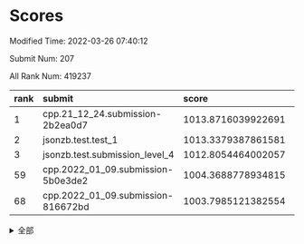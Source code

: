 # Scores

Modified Time: 2022-03-26 07:40:12

Submit Num: 207

All Rank Num: 419237

| rank |               submit               |       score        |       sigma        | pk_num |
| :--- | :--------------------------------- | :----------------- | :----------------- | :----- |
| 1    | cpp.21_12_24.submission-2b2ea0d7   | 1013.8716039922691 | 0.8209184005096088 | 8102   |
| 2    | jsonzb.test.test_1                 | 1013.3379387861581 | 0.8562270080144687 | 8110   |
| 3    | jsonzb.test.submission_level_4     | 1012.8054464002057 | 0.7981554259953304 | 8098   |
| 59   | cpp.2022_01_09.submission-5b0e3de2 | 1004.3688778934815 | 0.7166363736456883 | 8103   |
| 68   | cpp.2022_01_09.submission-816672bd | 1003.7985121382554 | 0.713725964782936  | 8101   |


<details>
<summary>全部</summary>

| rank |                 submit                 |       score        |       sigma        | pk_num |
| :--- | :------------------------------------- | :----------------- | :----------------- | :----- |
| 1    | cpp.21_12_24.submission-2b2ea0d7       | 1013.8716039922691 | 0.8209184005096088 | 8102   |
| 2    | jsonzb.test.test_1                     | 1013.3379387861581 | 0.8562270080144687 | 8110   |
| 3    | jsonzb.test.submission_level_4         | 1012.8054464002057 | 0.7981554259953304 | 8098   |
| 4    | gobigger.level_3.submission_level_3_25 | 1012.5263035774992 | 0.7981469788506997 | 8105   |
| 5    | gobigger.level_3.submission_level_3_8  | 1011.593911755406  | 0.7830809047071638 | 8102   |
| 6    | gobigger.level_3.submission_level_3_27 | 1011.2268549988884 | 0.7652050010183917 | 8102   |
| 7    | gobigger.level_3.submission_level_3_32 | 1010.9498796904953 | 0.7759178723606974 | 8099   |
| 8    | gobigger.level_3.submission_level_3_11 | 1010.9406996553246 | 0.7719941329348298 | 8108   |
| 9    | gobigger.level_3.submission_level_3_26 | 1010.8687122826732 | 0.7913485282876549 | 8098   |
| 10   | gobigger.level_3.submission_level_3_30 | 1010.7395589420166 | 0.8022450109875355 | 8103   |
| 11   | gobigger.level_3.submission_level_3_38 | 1010.7376335619342 | 0.7780509713730517 | 8106   |
| 12   | gobigger.level_3.submission_level_3_45 | 1010.664611795074  | 0.7627771830490302 | 8099   |
| 13   | gobigger.level_3.submission_level_3_48 | 1010.6366451019906 | 0.7647672630375774 | 8104   |
| 14   | gobigger.level_3.submission_level_3_7  | 1010.5876057073846 | 0.7622089010556522 | 8100   |
| 15   | gobigger.level_3.submission_level_3_3  | 1010.5659420247531 | 0.7652549000450108 | 8102   |
| 16   | gobigger.level_3.submission_level_3_14 | 1010.4616773219136 | 0.7875011690500754 | 8099   |
| 17   | gobigger.level_3.submission_level_3_16 | 1010.446662807239  | 0.7456932762963822 | 8098   |
| 18   | gobigger.level_3.submission_level_3_1  | 1010.4294919403618 | 0.7739588945860456 | 8101   |
| 19   | gobigger.level_3.submission_level_3_18 | 1010.397120308703  | 0.7807543526250887 | 8100   |
| 20   | gobigger.level_3.submission_level_3_42 | 1010.3948910505094 | 0.7772561942208692 | 8102   |
| 21   | gobigger.level_3.submission_level_3_36 | 1010.3762747036026 | 0.7531052612307705 | 8105   |
| 22   | gobigger.level_3.submission_level_3_22 | 1010.290009243807  | 0.7657317438894756 | 8104   |
| 23   | gobigger.level_3.submission_level_3_19 | 1010.206121962054  | 0.7716117828812512 | 8101   |
| 24   | gobigger.level_3.submission_level_3_12 | 1010.1946285929556 | 0.7780893622007385 | 8098   |
| 25   | gobigger.level_3.submission_level_3_29 | 1010.1889558822642 | 0.7755318206130212 | 8103   |
| 26   | gobigger.level_3.submission_level_3_49 | 1010.139605386038  | 0.7455264534608017 | 8101   |
| 27   | gobigger.level_3.submission_level_3_20 | 1010.0637436870601 | 0.7493571975827812 | 8095   |
| 28   | gobigger.level_3.submission_level_3_44 | 1010.0274672537932 | 0.7647015467429679 | 8099   |
| 29   | gobigger.level_3.submission_level_3_15 | 1009.9978141673504 | 0.7604069599741144 | 8101   |
| 30   | gobigger.level_3.submission_level_3_13 | 1009.9694744838512 | 0.7749996067486733 | 8107   |
| 31   | gobigger.level_3.submission_level_3_24 | 1009.9672092198807 | 0.7698032835700894 | 8099   |
| 32   | gobigger.level_3.submission_level_3_43 | 1009.9633296618265 | 0.7522840964125653 | 8102   |
| 33   | gobigger.level_3.submission_level_3_2  | 1009.8264739866443 | 0.7643979806670904 | 8100   |
| 34   | gobigger.level_3.submission_level_3_33 | 1009.8023834743732 | 0.7425401130071403 | 8106   |
| 35   | gobigger.level_3.submission_level_3_40 | 1009.8015093544935 | 0.7318390341809937 | 8101   |
| 36   | gobigger.level_3.submission_level_3_4  | 1009.796374022666  | 0.7592061875012036 | 8099   |
| 37   | gobigger.level_3.submission_level_3_47 | 1009.7322002371639 | 0.7574654597379885 | 8098   |
| 38   | gobigger.level_3.submission_level_3_0  | 1009.7091707016067 | 0.7315390487398594 | 8100   |
| 39   | gobigger.level_3.submission_level_3_9  | 1009.6576280131535 | 0.7596545747110164 | 8098   |
| 40   | gobigger.level_3.submission_level_3_31 | 1009.6344488497685 | 0.7383359876091159 | 8107   |
| 41   | gobigger.level_3.submission_level_3_41 | 1009.5961018325401 | 0.7610333902316802 | 8100   |
| 42   | gobigger.level_3.submission_level_3_17 | 1009.5928494608637 | 0.7475662800788613 | 8104   |
| 43   | gobigger.level_3.submission_level_3_46 | 1009.4493291570777 | 0.7341925314918801 | 8099   |
| 44   | gobigger.level_3.submission_level_3_39 | 1009.4318476352965 | 0.7532192717716447 | 8104   |
| 45   | gobigger.level_3.submission_level_3_28 | 1009.3664782006152 | 0.7637208476463693 | 8106   |
| 46   | gobigger.level_3.submission_level_3_35 | 1009.214511014855  | 0.7440587146795381 | 8107   |
| 47   | gobigger.level_3.submission_level_3_10 | 1009.1001924300012 | 0.7423886714765368 | 8100   |
| 48   | gobigger.level_3.submission_level_3_23 | 1009.0016605286046 | 0.7403178796696303 | 8102   |
| 49   | gobigger.level_3.submission_level_3_34 | 1008.9163782614786 | 0.7524805694937976 | 8101   |
| 50   | gobigger.level_3.submission_level_3_6  | 1008.815788409977  | 0.7498905475990713 | 8101   |
| 51   | gobigger.level_3.submission_level_3_21 | 1008.6990032106094 | 0.7404609795804236 | 8104   |
| 52   | gobigger.level_3.submission_level_3_37 | 1008.6370298117693 | 0.7452627795369574 | 8107   |
| 53   | gobigger.level_3.submission_level_3_5  | 1008.6191884987621 | 0.7437637320996908 | 8104   |
| 54   | gobigger.level_1.submission_level_1_34 | 1005.13281351931   | 0.718588869126995  | 8098   |
| 55   | gobigger.level_1.submission_level_1_13 | 1004.7910191263231 | 0.7256488026609823 | 8105   |
| 56   | gobigger.level_1.submission_level_1_26 | 1004.6422579892695 | 0.7275683780758325 | 8100   |
| 57   | gobigger.level_1.submission_level_1_16 | 1004.5117003123622 | 0.7230551440755133 | 8102   |
| 58   | gobigger.level_1.submission_level_1_18 | 1004.3885504134485 | 0.7146514365204023 | 8099   |
| 59   | cpp.2022_01_09.submission-5b0e3de2     | 1004.3688778934815 | 0.7166363736456883 | 8103   |
| 60   | gobigger.level_1.submission_level_1_7  | 1004.1932782155551 | 0.7342446670723708 | 8100   |
| 61   | gobigger.level_1.submission_level_1_5  | 1004.1092658129627 | 0.7301678097776625 | 8100   |
| 62   | gobigger.level_1.submission_level_1_14 | 1003.9703986058673 | 0.7168847589541197 | 8104   |
| 63   | gobigger.level_1.submission_level_1_37 | 1003.9642883847895 | 0.719127761319657  | 8103   |
| 64   | gobigger.level_1.submission_level_1_2  | 1003.9103352836454 | 0.7240382457395904 | 8105   |
| 65   | gobigger.level_1.submission_level_1_4  | 1003.8578332547038 | 0.7079401864158628 | 8094   |
| 66   | gobigger.level_1.submission_level_1_15 | 1003.8244453802217 | 0.7344195946162331 | 8100   |
| 67   | gobigger.level_1.submission_level_1_3  | 1003.822764913117  | 0.7128904661170817 | 8102   |
| 68   | cpp.2022_01_09.submission-816672bd     | 1003.7985121382554 | 0.713725964782936  | 8101   |
| 69   | gobigger.level_1.submission_level_1_1  | 1003.7499505388133 | 0.7128242441687453 | 8095   |
| 70   | gobigger.level_1.submission_level_1_27 | 1003.6556653943189 | 0.714724295421218  | 8102   |
| 71   | gobigger.level_1.submission_level_1_20 | 1003.6473536167537 | 0.7255788863747057 | 8101   |
| 72   | gobigger.level_1.submission_level_1_30 | 1003.641741795886  | 0.7345355273699651 | 8099   |
| 73   | gobigger.level_1.submission_level_1_29 | 1003.5928116775154 | 0.7204618242408395 | 8094   |
| 74   | gobigger.level_1.submission_level_1_33 | 1003.5552703396881 | 0.7204030904744111 | 8097   |
| 75   | gobigger.level_1.submission_level_1_42 | 1003.4813765462446 | 0.7127029519288522 | 8098   |
| 76   | gobigger.level_1.submission_level_1_39 | 1003.4570546276542 | 0.7096114715353384 | 8105   |
| 77   | gobigger.level_1.submission_level_1_25 | 1003.4253910997464 | 0.7076948150547203 | 8099   |
| 78   | gobigger.level_1.submission_level_1_17 | 1003.3587113478005 | 0.7150937236833589 | 8103   |
| 79   | gobigger.level_1.submission_level_1_36 | 1003.3196536952196 | 0.721084039745116  | 8101   |
| 80   | gobigger.level_1.submission_level_1_48 | 1003.1492677734283 | 0.7130999590406242 | 8101   |
| 81   | gobigger.level_1.submission_level_1_8  | 1003.1439473679682 | 0.7161324543460137 | 8101   |
| 82   | gobigger.level_1.submission_level_1_9  | 1003.0783944792324 | 0.7229174895540744 | 8101   |
| 83   | gobigger.level_1.submission_level_1_46 | 1003.0741811046671 | 0.7128335490969749 | 8096   |
| 84   | gobigger.level_1.submission_level_1_6  | 1003.0379206287275 | 0.7110256540987294 | 8106   |
| 85   | gobigger.level_1.submission_level_1_19 | 1002.9667368881385 | 0.716936541761221  | 8098   |
| 86   | gobigger.level_1.submission_level_1_28 | 1002.9665349356721 | 0.7121111986262749 | 8095   |
| 87   | gobigger.level_1.submission_level_1_44 | 1002.9105609990601 | 0.7221487501442141 | 8093   |
| 88   | gobigger.level_1.submission_level_1_41 | 1002.9067833853269 | 0.7071334101423216 | 8103   |
| 89   | gobigger.level_1.submission_level_1_43 | 1002.7977801820363 | 0.7126514739201762 | 8102   |
| 90   | gobigger.level_1.submission_level_1_24 | 1002.7888458450266 | 0.714374208517267  | 8104   |
| 91   | gobigger.level_1.submission_level_1_49 | 1002.7745973321105 | 0.7178592606729204 | 8105   |
| 92   | gobigger.level_1.submission_level_1_22 | 1002.7728384460777 | 0.7217703355783734 | 8099   |
| 93   | gobigger.level_1.submission_level_1_35 | 1002.7676204313533 | 0.7204512255489343 | 8100   |
| 94   | gobigger.level_1.submission_level_1_47 | 1002.6964758659839 | 0.703800455840011  | 8098   |
| 95   | gobigger.level_1.submission_level_1_32 | 1002.626779575722  | 0.7164455132477434 | 8103   |
| 96   | gobigger.level_1.submission_level_1_31 | 1002.5973849576862 | 0.712064166986198  | 8096   |
| 97   | gobigger.level_1.submission_level_1_21 | 1002.4516441036047 | 0.7219693410268536 | 8104   |
| 98   | gobigger.level_1.submission_level_1_12 | 1002.3506881415952 | 0.7092642472367623 | 8105   |
| 99   | gobigger.level_1.submission_level_1_38 | 1002.3495344261142 | 0.709752277497358  | 8104   |
| 100  | gobigger.level_1.submission_level_1_23 | 1002.1983461144913 | 0.7087646918708044 | 8107   |
| 101  | gobigger.level_1.submission_level_1_10 | 1002.1770652882104 | 0.704569099536165  | 8093   |
| 102  | gobigger.level_1.submission_level_1_45 | 1002.1242210785124 | 0.7063514786544011 | 8105   |
| 103  | gobigger.level_1.submission_level_1_40 | 1002.0448320543785 | 0.7037200890808653 | 8103   |
| 104  | gobigger.level_1.submission_level_1_11 | 1002.019119308291  | 0.7185225205547441 | 8100   |
| 105  | gobigger.level_1.submission_level_1_0  | 1001.629395583577  | 0.7045337834863095 | 8102   |
| 106  | gobigger.random.submission_random_27   | 997.3676477392387  | 0.6989378883490442 | 8107   |
| 107  | gobigger.random.submission_random_36   | 997.1669382876607  | 0.7037623593884198 | 8103   |
| 108  | gobigger.random.submission_random_1    | 996.9075454418     | 0.7014177840501491 | 8099   |
| 109  | gobigger.random.submission_random_44   | 996.7739438583105  | 0.7069371756333398 | 8096   |
| 110  | gobigger.random.submission_random_24   | 996.5510553798244  | 0.7024082495469209 | 8104   |
| 111  | gobigger.random.submission_random_47   | 996.5394886576602  | 0.731465535422767  | 8104   |
| 112  | gobigger.random.submission_random_25   | 996.4940128290417  | 0.7126894138857421 | 8099   |
| 113  | gobigger.random.submission_random_18   | 996.4927844906157  | 0.7095223933467681 | 8097   |
| 114  | gobigger.random.submission_random_26   | 996.489615216652   | 0.7252115469370345 | 8100   |
| 115  | gobigger.random.submission_random_2    | 996.4253002098211  | 0.7104623673861378 | 8100   |
| 116  | gobigger.random.submission_random_31   | 996.3980473661718  | 0.711996673734478  | 8097   |
| 117  | gobigger.random.submission_random_22   | 996.3858500384586  | 0.7026965533871639 | 8099   |
| 118  | gobigger.random.submission_random_41   | 996.3232896494653  | 0.7259047363484614 | 8103   |
| 119  | gobigger.random.submission_random_10   | 996.320976327647   | 0.7155278510919824 | 8097   |
| 120  | gobigger.random.submission_random_6    | 996.3205471726911  | 0.7085290543988376 | 8098   |
| 121  | gobigger.random.submission_random_4    | 996.2813864287608  | 0.6960021988178878 | 8099   |
| 122  | gobigger.random.submission_random_21   | 996.2298387309991  | 0.71229082034603   | 8100   |
| 123  | gobigger.random.submission_random_38   | 996.1878695095165  | 0.7168229171085102 | 8103   |
| 124  | gobigger.random.submission_random_32   | 996.1571328095615  | 0.7076505852845691 | 8103   |
| 125  | gobigger.random.submission_random_42   | 996.1219546968954  | 0.707359698130291  | 8095   |
| 126  | gobigger.random.submission_random_7    | 996.115455379529   | 0.7174078818087755 | 8101   |
| 127  | gobigger.random.submission_random_0    | 996.0844365466986  | 0.7072172938414206 | 8104   |
| 128  | gobigger.random.submission_random_17   | 996.0762384804532  | 0.699458282580305  | 8101   |
| 129  | gobigger.random.submission_random_33   | 995.9737156359838  | 0.7112296999937859 | 8104   |
| 130  | gobigger.random.submission_random_5    | 995.9599139120722  | 0.7136664560389339 | 8100   |
| 131  | gobigger.random.submission_random_9    | 995.8859767802722  | 0.7155184974879986 | 8097   |
| 132  | gobigger.random.submission_random_13   | 995.865068108805   | 0.7190580585573009 | 8103   |
| 133  | gobigger.random.submission_random_49   | 995.8318065042566  | 0.7131915240214303 | 8102   |
| 134  | gobigger.random.submission_random_30   | 995.8223842312209  | 0.7165985604790897 | 8100   |
| 135  | gobigger.random.submission_random_46   | 995.8193176217297  | 0.709521335611898  | 8101   |
| 136  | gobigger.random.submission_random_3    | 995.8147303859123  | 0.7151258807577464 | 8101   |
| 137  | gobigger.random.submission_random_28   | 995.8087621429412  | 0.7071310664826086 | 8109   |
| 138  | gobigger.random.submission_random_20   | 995.7818036701603  | 0.7071531168981382 | 8100   |
| 139  | gobigger.random.submission_random_23   | 995.779288397211   | 0.7175743898161235 | 8102   |
| 140  | gobigger.random.submission_random_15   | 995.7775139834636  | 0.7193408743629076 | 8103   |
| 141  | gobigger.random.submission_random_37   | 995.6253243131968  | 0.7072364358105631 | 8104   |
| 142  | gobigger.random.submission_random_29   | 995.6202522400545  | 0.7151279992762424 | 8100   |
| 143  | gobigger.random.submission_random_11   | 995.5434890650588  | 0.7136542191449334 | 8104   |
| 144  | gobigger.random.submission_random_8    | 995.47874422145    | 0.7233599354099616 | 8096   |
| 145  | gobigger.random.submission_random_48   | 995.4756761051008  | 0.7234405844316367 | 8099   |
| 146  | gobigger.random.submission_random_16   | 995.2596415702943  | 0.7076032157644234 | 8105   |
| 147  | gobigger.random.submission_random_43   | 995.1148310893377  | 0.7176744424509288 | 8099   |
| 148  | gobigger.random.submission_random_14   | 995.1143103573746  | 0.7149756509770001 | 8100   |
| 149  | gobigger.random.submission_random_35   | 995.0540430455061  | 0.7151622131046221 | 8095   |
| 150  | gobigger.random.submission_random_12   | 994.9255359206718  | 0.7275605807397467 | 8101   |
| 151  | gobigger.random.submission_random_19   | 994.8526009159921  | 0.7046309835788991 | 8108   |
| 152  | gobigger.random.submission_random_45   | 994.740150878417   | 0.723467242213744  | 8103   |
| 153  | gobigger.random.submission_random_34   | 994.7052805805429  | 0.7166435263281777 | 8103   |
| 154  | gobigger.random.submission_random_40   | 994.3038069449476  | 0.7233034842973338 | 8097   |
| 155  | gobigger.random.submission_random_39   | 994.2382825927203  | 0.7159831789916492 | 8102   |
| 156  | gobigger.level_2.submission_level_2_20 | 994.086714976778   | 0.7384248910108524 | 8097   |
| 157  | gobigger.level_2.submission_level_2_36 | 994.0142376074774  | 0.7331174459911372 | 8102   |
| 158  | gobigger.level_2.submission_level_2_18 | 993.8175766197718  | 0.7272695074767715 | 8100   |
| 159  | gobigger.level_2.submission_level_2_21 | 993.7470321680911  | 0.7314926147906557 | 8099   |
| 160  | gobigger.level_2.submission_level_2_43 | 993.6332099926931  | 0.737078171820777  | 8102   |
| 161  | gobigger.level_2.submission_level_2_38 | 993.5785754180531  | 0.7254960226369704 | 8103   |
| 162  | gobigger.level_2.submission_level_2_37 | 993.4678356354228  | 0.7331439699545157 | 8101   |
| 163  | gobigger.level_2.submission_level_2_40 | 993.2649031545727  | 0.7246705541149648 | 8102   |
| 164  | gobigger.level_2.submission_level_2_10 | 993.2516823125061  | 0.7474112162911687 | 8098   |
| 165  | gobigger.level_2.submission_level_2_6  | 993.2364675178169  | 0.7316556989087675 | 8101   |
| 166  | gobigger.level_2.submission_level_2_23 | 993.1858052661535  | 0.7421146570332998 | 8103   |
| 167  | gobigger.level_2.submission_level_2_15 | 993.0017632323141  | 0.7362509980155026 | 8097   |
| 168  | gobigger.level_2.submission_level_2_46 | 992.9173591994601  | 0.7324933395480016 | 8096   |
| 169  | gobigger.level_2.submission_level_2_45 | 992.8779144849699  | 0.72509356016342   | 8103   |
| 170  | gobigger.level_2.submission_level_2_7  | 992.7799164012149  | 0.7404978865908829 | 8104   |
| 171  | gobigger.level_2.submission_level_2_2  | 992.7623218097342  | 0.7315300593133514 | 8098   |
| 172  | gobigger.level_2.submission_level_2_22 | 992.7408051690413  | 0.7367403883702078 | 8102   |
| 173  | gobigger.level_2.submission_level_2_42 | 992.6746396213397  | 0.7490532214180659 | 8099   |
| 174  | gobigger.level_2.submission_level_2_5  | 992.6341626451126  | 0.7401602085227418 | 8099   |
| 175  | gobigger.level_2.submission_level_2_47 | 992.5929139546029  | 0.7401008643459703 | 8108   |
| 176  | gobigger.level_2.submission_level_2_27 | 992.5318136615615  | 0.7412786620690437 | 8101   |
| 177  | gobigger.level_2.submission_level_2_1  | 992.41876555144    | 0.744308961771324  | 8103   |
| 178  | gobigger.level_2.submission_level_2_17 | 992.3799202096629  | 0.7437005277584172 | 8105   |
| 179  | gobigger.level_2.submission_level_2_12 | 992.273803552994   | 0.7660620319372197 | 8101   |
| 180  | gobigger.level_2.submission_level_2_11 | 992.2420829891805  | 0.7329517906207649 | 8101   |
| 181  | gobigger.level_2.submission_level_2_44 | 992.2019664133768  | 0.7643683377632009 | 8101   |
| 182  | gobigger.level_2.submission_level_2_39 | 992.1434383835802  | 0.7458762318109173 | 8100   |
| 183  | gobigger.level_2.submission_level_2_13 | 992.0428649321165  | 0.7537202195074973 | 8108   |
| 184  | gobigger.level_2.submission_level_2_31 | 991.9857929061556  | 0.7598169575687486 | 8102   |
| 185  | gobigger.level_2.submission_level_2_19 | 991.9476765131384  | 0.7510874974005277 | 8099   |
| 186  | gobigger.level_2.submission_level_2_9  | 991.9229915366915  | 0.7486318051354189 | 8106   |
| 187  | gobigger.level_2.submission_level_2_28 | 991.9080024371431  | 0.7454141074497417 | 8103   |
| 188  | gobigger.level_2.submission_level_2_4  | 991.842908503605   | 0.7590315986385671 | 8094   |
| 189  | gobigger.level_2.submission_level_2_29 | 991.831422936036   | 0.7562869723416215 | 8107   |
| 190  | gobigger.level_2.submission_level_2_49 | 991.7080794666456  | 0.7425223402121156 | 8103   |
| 191  | gobigger.level_2.submission_level_2_0  | 991.6381336898041  | 0.7566869594887434 | 8103   |
| 192  | gobigger.level_2.submission_level_2_25 | 991.6185632544791  | 0.7567533086844287 | 8101   |
| 193  | gobigger.level_2.submission_level_2_8  | 991.3767421688567  | 0.7438498023939487 | 8102   |
| 194  | gobigger.level_2.submission_level_2_32 | 991.3466603556683  | 0.7564959010379406 | 8103   |
| 195  | gobigger.level_2.submission_level_2_41 | 991.3255537923407  | 0.741011244142542  | 8098   |
| 196  | gobigger.level_2.submission_level_2_3  | 991.3111334639262  | 0.7465246145385777 | 8100   |
| 197  | gobigger.level_2.submission_level_2_14 | 991.2601407380329  | 0.7568437340584936 | 8105   |
| 198  | gobigger.level_2.submission_level_2_24 | 991.2535483238046  | 0.7413192862463812 | 8105   |
| 199  | gobigger.level_2.submission_level_2_35 | 991.2273544971099  | 0.7609682793380323 | 8101   |
| 200  | gobigger.level_2.submission_level_2_26 | 991.2027475840624  | 0.7684047558252128 | 8101   |
| 201  | gobigger.level_2.submission_level_2_34 | 991.1349511279955  | 0.751831096457     | 8098   |
| 202  | gobigger.level_2.submission_level_2_33 | 991.1027518392251  | 0.7533930539816132 | 8104   |
| 203  | gobigger.level_2.submission_level_2_16 | 990.9332979237253  | 0.7403296464527838 | 8102   |
| 204  | gobigger.level_2.submission_level_2_48 | 990.817923234092   | 0.7604891088938455 | 8099   |
| 205  | gobigger.level_2.submission_level_2_30 | 990.6773487332562  | 0.7499569887032677 | 8103   |
| 206  | gobigger.none.submission_none_0        | 977.7729912134864  | 1.273185594410097  | 8100   |
| 207  | gobigger.none.submission_none_1        | 974.8827733200446  | 1.5368272680393142 | 8096   |

</details>